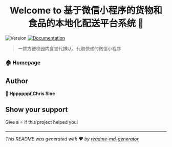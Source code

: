 <h1 align="center">Welcome to 基于微信小程序的货物和食品的本地化配送平台系统 👋</h1>
<p>
  <img alt="Version" src="https://img.shields.io/badge/version-1.0.0-blue.svg?cacheSeconds=2592000" />
  <a href="https://github.com/Hppppppf/miniprogram-STITP/blob/master/%E8%BD%AF%E4%BB%B6%E9%9C%80%E6%B1%82%E8%A7%84%E6%A0%BC%E8%AF%B4%E6%98%8E%E4%B9%A6.doc" target="_blank">
    <img alt="Documentation" src="https://img.shields.io/badge/documentation-yes-brightgreen.svg" />
  </a>
</p>

> 一款方便校园内食堂代排队、代取快递的微信小程序

### 🏠 [Homepage](https://github.com/Hppppppf/miniprogram-STITP)

## Author

👤 **Hppppppf,Chris Sine**


## Show your support

Give a ⭐️ if this project helped you!

***
_This README was generated with ❤️ by [readme-md-generator](https://github.com/kefranabg/readme-md-generator)_